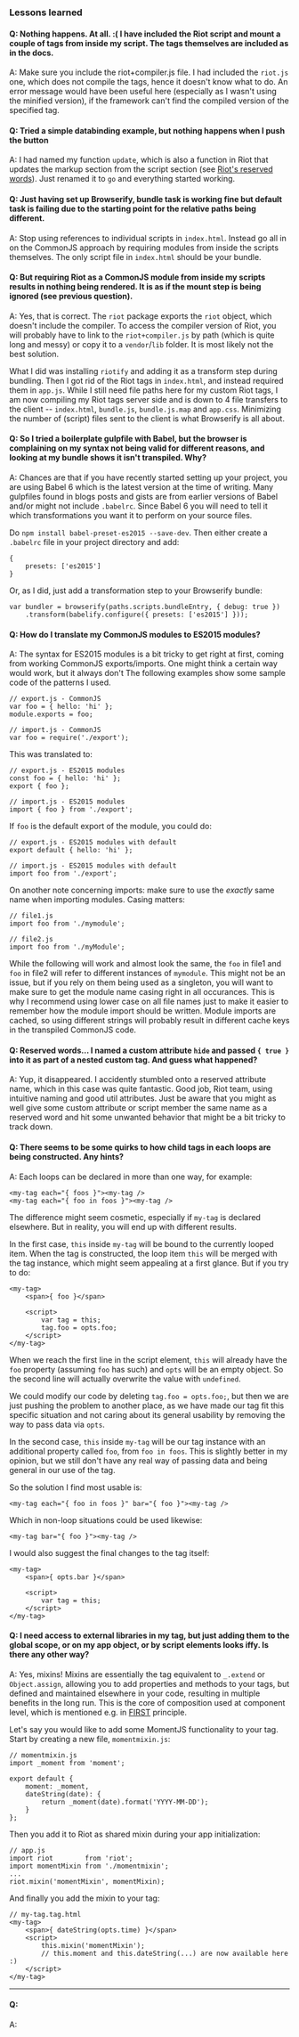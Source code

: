 ### Lessons learned ###

#### Q: Nothing happens. At all. :( I have included the Riot script and mount a couple of tags from inside my script. The tags themselves are included as in the docs. ####

A: Make sure you include the riot+compiler.js file. I had included the ``riot.js`` one, which does not compile the tags, hence it doesn't know what to do. An error message would have been useful here (especially as I wasn't using the minified version), if the framework can't find the compiled version of the specified tag.

#### Q: Tried a simple databinding example, but nothing happens when I push the button ####

A: I had named my function ```update```, which is also a function in Riot that updates the markup section from the script section (see [Riot's reserved words](http://riotjs.com/api/#reserved-words)). Just renamed it to ``go`` and everything started working.

#### Q: Just having set up Browserify, bundle task is working fine but default task is failing due to the starting point for the relative paths being different. ####

A: Stop using references to individual scripts in ``index.html``. Instead go all in on the CommonJS approach by requiring modules from inside the scripts themselves. The only script file in ``index.html`` should be your bundle.

#### Q: But requiring Riot as a CommonJS module from inside my scripts results in nothing being rendered. It is as if the mount step is being ignored (see previous question). ####

A: Yes, that is correct. The ``riot`` package exports the ``riot`` object, which doesn't include the compiler. To access the compiler version of Riot, you will probably have to link to the ``riot+compiler.js`` by path (which is quite long and messy) or copy it to a ``vendor``/``lib`` folder. It is most likely not the best solution.

What I did was installing ``riotify`` and adding it as a transform step during bundling. Then I got rid of the Riot tags in ``index.html``, and instead required them in ``app.js``. While I still need file paths here for my custom Riot tags, I am now compiling my Riot tags server side and is down to 4 file transfers to the client -- ``index.html``, ``bundle.js``, ``bundle.js.map`` and ``app.css``. Minimizing the number of (script) files sent to the client is what Browserify is all about.

#### Q: So I tried a boilerplate gulpfile with Babel, but the browser is complaining on my syntax not being valid for different reasons, and looking at my bundle shows it isn't transpiled. Why? ####

A: Chances are that if you have recently started setting up your project, you are using Babel 6 which is the latest version at the time of writing. Many gulpfiles found in blogs posts and gists are from earlier versions of Babel and/or might not include ``.babelrc``. Since Babel 6 you will need to tell it which transformations you want it to perform on your source files.

Do ``npm install babel-preset-es2015 --save-dev``. Then either create a ``.babelrc`` file in your project directory and add:

	{ 
		presets: ['es2015'] 
	}

Or, as I did, just add a transformation step to your Browserify bundle:

	var bundler = browserify(paths.scripts.bundleEntry, { debug: true })
        .transform(babelify.configure({ presets: ['es2015'] }));

#### Q: How do I translate my CommonJS modules to ES2015 modules? ####

A: The syntax for ES2015 modules is a bit tricky to get right at first, coming from working CommonJS exports/imports. One might think a certain way would work, but it always don't The following examples show some sample code of the patterns I used.

	// export.js - CommonJS
	var foo = { hello: 'hi' };
	module.exports = foo;

	// import.js - CommonJS
	var foo = require('./export');

This was translated to:

	// export.js - ES2015 modules
	const foo = { hello: 'hi' };
	export { foo };

	// import.js - ES2015 modules
	import { foo } from './export';

If ``foo`` is the default export of the module, you could do:

	// export.js - ES2015 modules with default
	export default { hello: 'hi' };

	// import.js - ES2015 modules with default
	import foo from './export';

On another note concerning imports: make sure to use the _exactly_ same name when importing modules. Casing matters:
	
	// file1.js
	import foo from './mymodule';
	
	// file2.js
	import foo from './myModule'; 

While the following will work and almost look the same, the ```foo``` in file1 and ```foo``` in file2 will refer to different instances of ```mymodule```. This might not be an issue, but if you rely on them being used as a singleton, you will want to make sure to get the module name casing right in all occurances. This is why I recommend using lower case on all file names just to make it easier to remember how the module import should be written. Module imports are cached, so using different strings will probably result in different cache keys in the transpiled CommonJS code.  

#### Q: Reserved words... I named a custom attribute ```hide``` and passed ```{ true }``` into it as part of a nested custom tag. And guess what happened?  ####

A: Yup, it disappeared. I accidently stumbled onto a reserved attribute name, which in this case was quite fantastic. Good job, Riot team, using intuitive naming and good util attributes. Just be aware that you might as well give some custom attribute or script member the same name as a reserved word and hit some unwanted behavior that might be a bit tricky to track down.

#### Q: There seems to be some quirks to how child tags in each loops are being constructed. Any hints? ####

A: Each loops can be declared in more than one way, for example:

	<my-tag each="{ foos }"><my-tag />
	<my-tag each="{ foo in foos }"><my-tag />

The difference might seem cosmetic, especially if ```my-tag``` is declared elsewhere. But in reality, you will end up with different results.

In the first case, ```this``` inside ```my-tag``` will be bound to the currently looped item. When the tag is constructed, the loop item ```this``` will be merged with the tag instance, which might seem appealing at a first glance. But if you try to do:

	<my-tag>
		<span>{ foo }</span>

		<script>
			var tag = this;
			tag.foo = opts.foo;
		</script>
	</my-tag>

When we reach the first line in the script element, ```this``` will already have the ```foo``` property (assuming ```foo``` has such) and ```opts``` will be an empty object. So the second line will actually overwrite the value with ```undefined```. 

We could modify our code by deleting ```tag.foo = opts.foo;```, but then we are just pushing the problem to another place, as we have made our tag fit this specific situation and not caring about its general usability by removing the way to pass data via ```opts```.

In the second case, ```this``` inside ```my-tag``` will be our tag instance with an additional property called ``foo``, from ``foo in foos``. This is slightly better in my opinion, but we still don't have any real way of passing data and being general in our use of the tag.

So the solution I find most usable is:

	<my-tag each="{ foo in foos }" bar="{ foo }"><my-tag />

Which in non-loop situations could be used likewise:

	<my-tag bar="{ foo }"><my-tag />

I would also suggest the final changes to the tag itself:

	<my-tag>
		<span>{ opts.bar }</span>

		<script>
			var tag = this;
		</script>
	</my-tag>

#### Q: I need access to external libraries in my tag, but just adding them to the global scope, or on my app object, or by script elements looks iffy. Is there any other way? ####

A: Yes, mixins! Mixins are essentially the tag equivalent to ```_.extend``` or ```Object.assign```, allowing you to add properties and methods to your tags, but defined and maintained elsewhere in your code, resulting in multiple benefits in the long run. This is the core of composition used at component level, which is mentioned e.g. in [FIRST](https://addyosmani.com/first/) principle.     

Let's say you would like to add some MomentJS functionality to your tag. Start by creating a new file, ```momentmixin.js```:

	// momentmixin.js
	import _moment from 'moment';

	export default {
		moment: _moment,
		dateString(date): { 
			return _moment(date).format('YYYY-MM-DD');
		}
	};

Then you add it to Riot as shared mixin during your app initialization:

	// app.js
	import riot 	   from 'riot';
	import momentMixin from './momentmixin';
	...
	riot.mixin('momentMixin', momentMixin);

And finally you add the mixin to your tag:

	// my-tag.tag.html
	<my-tag>
		<span>{ dateString(opts.time) }</span>
		<script>
			this.mixin('momentMixin');
			// this.moment and this.dateString(...) are now available here :)
		</script>
	</my-tag>

---


#### Q: ####

A: